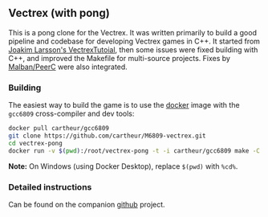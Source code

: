 ## Vectrex (with pong)

This is a pong clone for the Vectrex. It was written primarily to build a good pipeline and codebase for developing Vectrex games in C++. It started from [Joakim Larsson's VectrexTutoial](https://github.com/JoakimLarsson/VectrexTutorial), then some issues were fixed building with C++, and improved the Makefile for multi-source projects. Fixes by [Malban/PeerC](http://vectrexc.malban.de/) were also integrated.

### Building

The easiest way to build the game is to use the [docker](https://github.com/cartheur/M6809-vectrex-docker) image with the `gcc6809` cross-compiler and dev tools:

```bash
docker pull cartheur/gcc6809
git clone https://github.com/cartheur/M6809-vectrex.git
cd vectrex-pong
docker run -v $(pwd):/root/vectrex-pong -t -i cartheur/gcc6809 make -C vectrex-pong
```

**Note:** On Windows (using Docker Desktop), replace ```$(pwd)``` with ```%cd%```.

### Detailed instructions

Can be found on the companion [github](https://github.com/cartheur/M6x09-gcc6809) project.